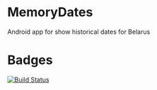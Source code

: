 # MemoryDates
Android app for show historical dates for Belarus

# Badges
[![Build Status](https://travis-ci.org/romasks/MemoryDates.svg?branch=master)](https://travis-ci.org/romasks/MemoryDates)